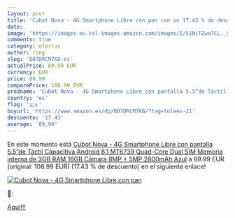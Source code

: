 ```yaml
---
layout: post
title: 'Cubot Nova - 4G Smartphone Libre con pan con un 17.43 % de descuento'
date: 
image: 'https://images-eu.ssl-images-amazon.com/images/I/51NiTZwa7CL._SL200_.jpg'
comments: true
category: ofertas
author: ring
slug: 'B07DRCM7K8-es'
actualPrice: 89.99 EUR
currency: EUR
price: 89.99
comparePrice: 108.99 EUR
prodname: 'Cubot Nova - 4G Smartphone Libre con pantalla 5.5”de Táctil Capacitiva Android 8.1 MT6739 Quad-Core  Dual SIM  Memoria interna de 3GB RAM 16GB  Cámara 8MP + 5MP  2800mAh    Azul'
country: 'es'
flag: '🇪🇸'
buyurl: 'https://www.amazon.es/dp/B07DRCM7K8/?tag=tolees-21'
descuento: '17.43'
average: '89.99'
---
```


En este momento está [Cubot Nova - 4G Smartphone Libre con pantalla 5.5”de Táctil Capacitiva Android 8.1 MT6739 Quad-Core  Dual SIM  Memoria interna de 3GB RAM 16GB  Cámara 8MP + 5MP  2800mAh    Azul](https://www.amazon.es/dp/B07DRCM7K8/?tag=tolees-21) a 89.99 EUR (original: 108.99 EUR) (17.43 %  de descuento) en el siguiente enlace!

[![Cubot Nova - 4G Smartphone Libre con pan](https://images-eu.ssl-images-amazon.com/images/I/51NiTZwa7CL._SL200_.jpg)](https://www.amazon.es/dp/B07DRCM7K8/?tag=tolees-21)

🔎:


[Aquí!!!](https://www.amazon.es/dp/B07DRCM7K8/?tag=tolees-21)
